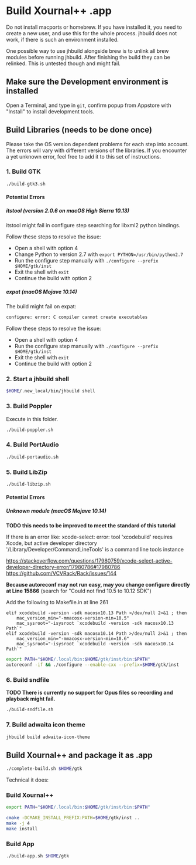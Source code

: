# Build Xournal++ .app
Do not install macports or homebrew. If you have installed it, you need to
create a new user, and use this for the whole process. jhbuild does not work,
if there is such an environment installed.

One possible way to use jhbuild alongside brew is to unlink all brew modules before running jhbuild. After finishing the build they can be relinked. This is untested though and might fail.

## Make sure the Development environment is installed
Open a Terminal, and type in `git`, confirm popup from Appstore with "Install" to install development tools.

## Build Libraries (needs to be done once)
Please take the OS version dependent problems for each step into account. The errors will vary with different versions of the libraries. If you encounter a yet unknown error, feel free to add it to this set of instructions.

### 1. Build GTK
````bash
./build-gtk3.sh
````
#### Potential Errors
##### itstool (version 2.0.6 on macOS High Sierra 10.13)
itstool might fail in configure step searching for libxml2 python bindings.

Follow these steps to resolve the issue:
- Open a shell with option 4
- Change Python to version 2.7 with `export PYTHON=/usr/bin/python2.7`
- Run the configure step manually with `./configure --prefix $HOME/gtk/inst`
- Exit the shell with `exit`
- Continue the build with option 2

##### expat (macOS Mojave 10.14)
The build might fail on expat:
````bash
configure: error: C compiler cannot create executables
````

Follow these steps to resolve the issue:
- Open a shell with option 4
- Run the configure step manually with `./configure --prefix $HOME/gtk/inst`
- Exit the shell with `exit`
- Continue the build with option 2

### 2. Start a jhbuild shell
````bash
$HOME/.new_local/bin/jhbuild shell
````

### 3. Build Poppler
Execute in this folder.
````bash
./build-poppler.sh
````

### 4. Build PortAudio

````bash
./build-portaudio.sh
````

### 5. Build LibZip

````bash
./build-libzip.sh
````
#### Potential Errors
##### Unknown module (macOS Mojave 10.14)
**TODO this needs to be improved to meet the standard of this tutorial**

If there is an error like:
xcode-select: error: tool 'xcodebuild' requires Xcode, but active developer directory '/Library/Developer/CommandLineTools' is a command line tools instance

https://stackoverflow.com/questions/17980759/xcode-select-active-developer-directory-error/17980786#17980786
https://github.com/VCVRack/Rack/issues/144

**Because autoreconf may not run easy, may you change configure directly at Line 15866**
(search for "Could not find 10.5 to 10.12 SDK")

Add the following to Makefile.in at line 261

````
elif xcodebuild -version -sdk macosx10.13 Path >/dev/null 2>&1 ; then  
    mac_version_min="-mmacosx-version-min=10.5"
    mac_sysroot="-isysroot `xcodebuild -version -sdk macosx10.13 Path`"
elif xcodebuild -version -sdk macosx10.14 Path >/dev/null 2>&1 ; then  
    mac_version_min="-mmacosx-version-min=10.6"
    mac_sysroot="-isysroot `xcodebuild -version -sdk macosx10.14 Path`"
````

````bash
export PATH="$HOME/.local/bin:$HOME/gtk/inst/bin:$PATH"
autoreconf -if && ./configure --enable-cxx --prefix=$HOME/gtk/inst
````

### 6. Build sndfile
**TODO There is currently no support for Opus files so recording and playback might fail.**
````bash
./build-sndfile.sh
````

### 7. Build adwaita icon theme
````bash
jhbuild build adwaita-icon-theme
````

## Build Xournal++ and package it as .app
````bash
./complete-build.sh $HOME/gtk
````

Technical it does:

### Build Xournal++
````bash
export PATH="$HOME/.local/bin:$HOME/gtk/inst/bin:$PATH"

cmake -DCMAKE_INSTALL_PREFIX:PATH=$HOME/gtk/inst ..
make -j 4
make install
````

### Build App
````bash
./build-app.sh $HOME/gtk
````

